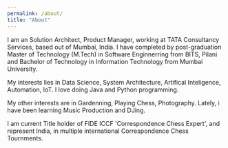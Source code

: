 ```yaml
---
permalink: /about/
title: "About"
---
```


I am an Solution Architect, Product Manager, working at TATA Consultancy Services, based out of Mumbai, India.
I have completed by post-graduation Master of Technology (M.Tech) in Software Enginnerring from BITS, Pilani and Bachelor of Technology in Information Technology from Mumbai University.

My interests lies in Data Science, System Architecture, Artifical Inteligence, Automation, IoT.
I love doing Java and Python programming.

My other interests are in Gardenning, Playing Chess, Photography.
Lately, i have been learning Music Production and DJing.

I am current Title holder of FIDE ICCF 'Correspondence Chess Expert', and represent India, in multiple international Correspondence Chess Tournments.